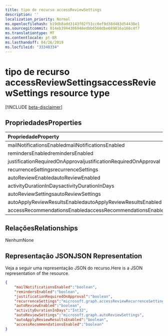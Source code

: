 ```yaml
---
title: tipo de recurso accessReviewSettings
description: ''
localization_priority: Normal
ms.openlocfilehash: b19db8add3143f02f51cc0ef9d38d483d54438e1
ms.sourcegitcommit: 014eb3944306948edbb6560dbe689816a168c4f7
ms.translationtype: MT
ms.contentlocale: pt-BR
ms.lasthandoff: 04/26/2019
ms.locfileid: "33348334"
---
```

# <a name="accessreviewsettings-resource-type"></a><span data-ttu-id="27862-102">tipo de recurso accessReviewSettings</span><span class="sxs-lookup"><span data-stu-id="27862-102">accessReviewSettings resource type</span></span>

[!INCLUDE [beta-disclaimer](../../includes/beta-disclaimer.md)]


## <a name="properties"></a><span data-ttu-id="27862-103">Propriedades</span><span class="sxs-lookup"><span data-stu-id="27862-103">Properties</span></span>
|<span data-ttu-id="27862-104">Propriedade</span><span class="sxs-lookup"><span data-stu-id="27862-104">Property</span></span>|<span data-ttu-id="27862-105">Tipo</span><span class="sxs-lookup"><span data-stu-id="27862-105">Type</span></span>|<span data-ttu-id="27862-106">Descrição</span><span class="sxs-lookup"><span data-stu-id="27862-106">Description</span></span>|
|:---|:---|:---|
| <span data-ttu-id="27862-107">mailNotificationsEnabled</span><span class="sxs-lookup"><span data-stu-id="27862-107">mailNotificationsEnabled</span></span> | <span data-ttu-id="27862-108">booliano</span><span class="sxs-lookup"><span data-stu-id="27862-108">boolean</span></span> |  |
| <span data-ttu-id="27862-109">remindersEnabled</span><span class="sxs-lookup"><span data-stu-id="27862-109">remindersEnabled</span></span> | <span data-ttu-id="27862-110">booliano</span><span class="sxs-lookup"><span data-stu-id="27862-110">boolean</span></span> |  |
| <span data-ttu-id="27862-111">justificationRequiredOnApproval</span><span class="sxs-lookup"><span data-stu-id="27862-111">justificationRequiredOnApproval</span></span> | <span data-ttu-id="27862-112">booliano</span><span class="sxs-lookup"><span data-stu-id="27862-112">boolean</span></span> |  |
| <span data-ttu-id="27862-113">recurrenceSettings</span><span class="sxs-lookup"><span data-stu-id="27862-113">recurrenceSettings</span></span> | <span data-ttu-id="27862-114">accessReviewRecurrenceSettings</span><span class="sxs-lookup"><span data-stu-id="27862-114">accessReviewRecurrenceSettings</span></span> |  |
| <span data-ttu-id="27862-115">autoReviewEnabled</span><span class="sxs-lookup"><span data-stu-id="27862-115">autoReviewEnabled</span></span> | <span data-ttu-id="27862-116">booliano</span><span class="sxs-lookup"><span data-stu-id="27862-116">boolean</span></span> |  |
| <span data-ttu-id="27862-117">activityDurationInDays</span><span class="sxs-lookup"><span data-stu-id="27862-117">activityDurationInDays</span></span> | <span data-ttu-id="27862-118">Int32</span><span class="sxs-lookup"><span data-stu-id="27862-118">Int32</span></span> |  |
| <span data-ttu-id="27862-119">autoReviewSettings</span><span class="sxs-lookup"><span data-stu-id="27862-119">autoReviewSettings</span></span> | <span data-ttu-id="27862-120">autoReviewSettings</span><span class="sxs-lookup"><span data-stu-id="27862-120">autoReviewSettings</span></span> |  |
| <span data-ttu-id="27862-121">autoApplyReviewResultsEnabled</span><span class="sxs-lookup"><span data-stu-id="27862-121">autoApplyReviewResultsEnabled</span></span> | <span data-ttu-id="27862-122">booliano</span><span class="sxs-lookup"><span data-stu-id="27862-122">boolean</span></span> |  |
| <span data-ttu-id="27862-123">accessRecommendationsEnabled</span><span class="sxs-lookup"><span data-stu-id="27862-123">accessRecommendationsEnabled</span></span> | <span data-ttu-id="27862-124">booliano</span><span class="sxs-lookup"><span data-stu-id="27862-124">boolean</span></span> |  |


## <a name="relationships"></a><span data-ttu-id="27862-125">Relações</span><span class="sxs-lookup"><span data-stu-id="27862-125">Relationships</span></span>
<span data-ttu-id="27862-126">Nenhum</span><span class="sxs-lookup"><span data-stu-id="27862-126">None</span></span>
## <a name="json-representation"></a><span data-ttu-id="27862-127">Representação JSON</span><span class="sxs-lookup"><span data-stu-id="27862-127">JSON Representation</span></span>
<span data-ttu-id="27862-128">Veja a seguir uma representação JSON do recurso.</span><span class="sxs-lookup"><span data-stu-id="27862-128">Here is a JSON representation of the resource.</span></span>
<!--{
  "blockType": "resource",
  "@odata.type": "microsoft.graph.accessReviewSettings"
}-->
``` json
{
    "mailNotificationsEnabled":"boolean",
    "remindersEnabled":"boolean",
    "justificationRequiredOnApproval":"boolean",
    "recurrenceSettings":"microsoft.graph.accessReviewRecurrenceSettings",
    "autoReviewEnabled":"boolean",
    "activityDurationInDays":"Int32",
    "autoReviewSettings":"microsoft.graph.autoReviewSettings",
    "autoApplyReviewResultsEnabled":"boolean",
    "accessRecommendationsEnabled":"boolean"
}
```



